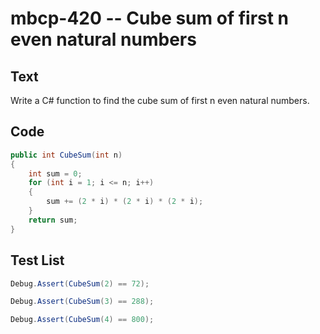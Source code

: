 # mbcp-420 -- Cube sum of first n even natural numbers

## Text

Write a C# function to find the cube sum of first n even natural numbers.

## Code

```csharp
public int CubeSum(int n) 
{ 
    int sum = 0; 
    for (int i = 1; i <= n; i++) 
    { 
        sum += (2 * i) * (2 * i) * (2 * i); 
    } 
    return sum; 
}
```

## Test List

```csharp
Debug.Assert(CubeSum(2) == 72);
```

```csharp
Debug.Assert(CubeSum(3) == 288);
```

```csharp
Debug.Assert(CubeSum(4) == 800);
```
